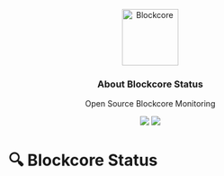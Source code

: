 <p align="center">
  <p align="center">
    <img src="https://user-images.githubusercontent.com/5221349/72841405-93c2ce80-3c96-11ea-844b-3e1ff782b1ae.png" height="100" alt="Blockcore" />
  </p>
  <h3 align="center">
    About Blockcore Status
  </h3>
  <p align="center">
    Open Source Blockcore Monitoring 
  </p>
  <p align="center">
      <a href="https://github.com/block-core/blockcore-status/actions"><img src="https://github.com/block-core/blockcore/workflows/Build/badge.svg" /></a>
      <a href="https://github.com/block-core/blockcore-status/actions"><img src="https://github.com/block-core/blockcore/workflows/Publish%20Release%20Packages/badge.svg" /></a>
  </p>
</p>

# 🔍 Blockcore Status
